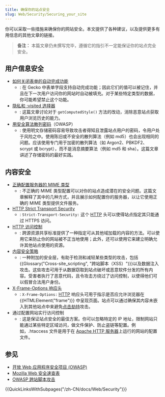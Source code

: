 ```yaml
---
title: 确保你的站点安全
slug: Web/Security/Securing_your_site
---
```


你可以采取一些措施来确保你的网站安全。本文提供了各种建议，以及提供更多有用信息的其他文章的链接。

> **备注：** 本篇文章仍未撰写完毕，遵循它的指引不一定能保证你的站点完全安全。

## 用户信息安全

- [如何关闭表单的自动完成功能](/zh-CN/docs/Web/Security/Securing_your_site/Turning_off_form_autocompletion)
  - : 在 Gecko 中表单字段支持自动完成功能；因此它们的值可以被记住，并且在下一次用户访问你的网站时自动被填充。对于某些特定类型的数据，你可能希望禁止这个功能。
- [隐私和 :visited 选择器](/zh-CN/docs/Web/CSS/Privacy_and_the_:visited_selector)
  - : 这篇文章讨论对于 `getComputedStyle()` 方法的改动，消除恶意站点获取用户浏览历史的能力。
- [用安全算法散列密码](https://cheatsheetseries.owasp.org/cheatsheets/Password_Storage_Cheat_Sheet.html)（OWASP）
  - : 使用明文存储密码容易导致攻击者得知且泄露站点用户的密码，令用户处于风险之中。使用陈旧或不安全的散列算法（例如 md5）也会出现相同的问题。应该使用专门用于加密的散列算法（如 Argon2、PBKDF2、scrypt 或 bcrypt），而不是消息摘要算法（例如 md5 和 sha）。这篇文章讲述了存储密码的最好实践。

## 内容安全

- [正确配置服务器的 MIME 类型](/zh-CN/docs/Learn/Server-side/Configuring_server_MIME_types)
  - : 不正确的 MIME 类型配置可以对你的站点造成潜在的安全问题。这篇文章解释了其中的几种方式，并且展示如何配置你的服务器，以让它使用正确的 MIME 类型提供文件服务。
- [HTTP Strict Transport Security](/zh-CN/docs/Web/HTTP/Headers/Strict-Transport-Security)
  - : `Strict-Transport-Security:` 这个 [HTTP](/zh-CN/docs/Web/HTTP) 头可以使得站点指定其只能通过 HTTPS 访问。
- [HTTP 访问控制](/zh-CN/docs/Web/HTTP/CORS)
  - : 跨源资源共享标准提供了一种指定可从其他域加载的内容的方法。可以使用它来防止你的网站被不正当地使用；此外，还可以使用它来建立明确允许其他站点使用的资源。
- [内容安全策略](/zh-CN/docs/Web/HTTP/CSP)
  - : 一种附加的安全层，有助于检测和减轻某些类型的攻击，包括{{Glossary("Cross-site_scripting", "跨站脚本（XSS）")}}以及数据注入攻击。这些攻击可用于从数据窃取到站点破坏或恶意软件分发的所有内容。受害者执行了恶意代码，且令攻击方绕过了访问控制，以使得他们可以假冒合法用户身份。
- [X-Frame-Options 响应头](/zh-CN/docs/Web/HTTP/Headers/X-Frame-Options)
  - : `X-Frame-Options:` [HTTP](/zh-CN/docs/Web/HTTP) 响应头可用于指示是否应允许浏览器在 {{HTMLElement("frame")}} 中呈现页面。站点可以通过确保其内容未嵌入到其他站点中来避免[点击劫持](/zh-CN/docs/Glossary/Clickjacking)攻击。
- 通过配置网站实行访问控制
  - : 这是保证站点安全的最佳方案。你可以忽略特定的 IP 地址，限制网站只能通过某些特定区域访问，做文件保护、防止盗链等配置。例如，.htaccess 文件是用于在 [Apache HTTP 服务器](https://httpd.apache.org/)上运行的网站的配置文件。

## 参见

- [开放 Web 应用程序安全项目 (OWASP)](http://www.owasp.org/)
- [Mozilla Web 安全速查表](https://infosec.mozilla.org/guidelines/web_security.html#web-security-cheat-sheet)
- [OWASP 跨站脚本攻击](https://owasp.org/www-community/attacks/xss/)

{{QuickLinksWithSubpages("/zh-CN/docs/Web/Security")}}
